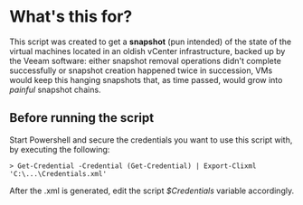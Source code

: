 # What's this for?
This script was created to get a **snapshot** (pun intended) of the state of the virtual machines located in an oldish vCenter infrastructure, backed up by the Veeam software: either snapshot removal operations didn't complete successfully or snapshot creation happened twice in succession, VMs would keep this hanging snapshots that, as time passed, would grow into *painful* snapshot chains.

## Before running the script
Start Powershell and secure the credentials you want to use this script with, by executing the following: 
```
> Get-Credential -Credential (Get-Credential) | Export-Clixml 'C:\...\Credentials.xml'
```
After the .xml is generated, edit the script *$Credentials* variable accordingly.
